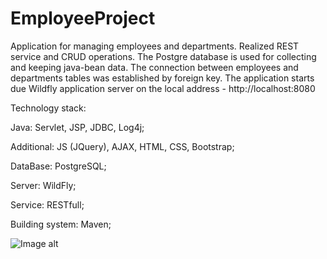 # EmployeeProject

Application for managing employees and departments. Realized REST service and CRUD operations. The Postgre database is used for collecting 
and keeping java-bean data. The connection between employees and departments tables was established by foreign key. The application starts 
due Wildfly application server on the local address - http://localhost:8080

Technology stack:

Java: Servlet, JSP, JDBC, Log4j;

Additional: JS (JQuery), AJAX, HTML, CSS, Bootstrap;

DataBase: PostgreSQL;

Server: WildFly;

Service: RESTfull;

Building system: Maven;

![Image alt](https://github.com/perelman7/EmployeeProject/raw/master/src/main/resources/image.png)
